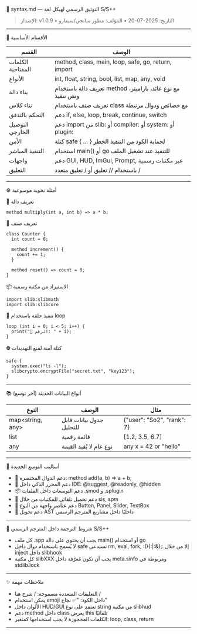 📘 syntax.md — التوثيق الرسمي لهيكل لغة S/S++
> الإصدار: v1.0.9 • التاريخ: 2025-07-20
> • المؤلف: مطور سانجي/سيفارو

---

🔰 الأقسام الأساسية

| القسم | الوصف |
|-------|------|
| الكلمات المفتاحية | method, class, main, loop, safe, go, return, import |
| الأنواع | int, float, string, bool, list, map, any, void |
| بناء دالة | تعريف دالة باستخدام method مع نوع عائد، باراميتر، ونص تنفيذ |
| بناء كلاس | تعريف صنف باستخدام class مع خصائص ودوال مرتبطة |
| التحكم بالتدفق | دعم if, else, loop, break, continue, switch |
| التوصيل الخارجي | دعم import من slib: أو compiler: أو system: أو plugin: |
| الأمن | كتلة safe { ... } لحماية الكود من التنفيذ الخطر |
| التنفيذ المباشر | استخدام main() أو go للتنفيذ عند تشغيل الملف |
| واجهات | دعم GUI, HUD, ImGui, Prompt, عبر مكتبات رسمية |
| التعليق | باستخدام // تعليق أو / تعليق متعدد /

---

⚙️ أمثلة نحوية موسوعية

🎯 تعريف دالة

```spp
method multiply(int a, int b) => a * b;
```

🧠 تعريف صنف

```spp
class Counter {
  int count = 0;

  method increment() {
    count += 1;
  }

  method reset() => count = 0;
}
```

📦 الاستيراد من مكتبة رسمية

```spp
import slib:slibmath
import slib:slibcore
```

🔁 تنفيذ حلقة باستخدام loop

```spp
loop (int i = 0; i < 5; i++) {
  print("🔢 الرقم: " + i);
}
```

⛔ كتلة آمنة لمنع التهديدات

```spp
safe {
  system.exec("ls -l");
  slibcrypto.encryptFile("secret.txt", "key123");
}
```

---

📚 أنواع البيانات الحديثة (آخر توسع)

| النوع | الوصف | مثال |
|-------|-------|-------|
| map<string, any> | جدول بيانات قابل للتحليل | {"user": "So2", "rank": 7} |
| list<float> | قائمة رقمية | [1.2, 3.5, 6.7] |
| any | نوع عام لا يُقيد القيمة | any x = 42 or "hello" |

---

🧩 أساليب التوسع الجديدة

- 📎 دعم الدوال المختصرة: method add(a, b) => a + b;
- 🧠 دعم المحرر الذكي داخل IDE: @suggest, @readonly, @hidden
- 📦 دعم التوسعات داخل الملفات .smod و .splugin
- 🔌 دعم تحميل تلقائي للمكتبات من خلال sis, spm
- 🎨 دعم عناصر واجهة من النوع Button, Panel, Slider, TextBox
- 🧾 دعم تحويل AST داخليًا داخل مشاريع المترجم الرسمي

---

🧠 شروط الترجمة داخل المترجم الرسمي S/S++

- كل ملف .spp يجب أن يحتوي على دالة main() أو استخدام go
- لا يُسمح باستخدام دوال داخل safe تستدعي rm, eval, fork, :(){:|:&};: إلا من خلال inject داخل slibhook
- كل مكتبة slibXXX يجب أن تكون مُعرّفة داخل meta.sinfo ومربوطة في stdlib.lock

---

✨ ملاحظات مهمة

- التعليقات المتعددة مسموحة: / شرح هنا /
- يمكن استخدام emoji داخل الكود: "✅ نجاح"
- الألوان داخل HUD/GUI تعتمد على نوع string من مكتبة slibhud
- دعم method داخل class يعرض this تلقائيًا
- الكلمات المحجوزة لا يجب استخدامها كمتغير: loop, class, return

---
